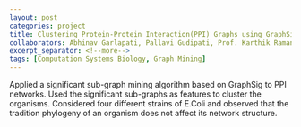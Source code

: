 ```yaml
---
layout: post
categories: project
title: Clustering Protein-Protein Interaction(PPI) Graphs using GraphSig
collaborators: Abhinav Garlapati, Pallavi Gudipati, Prof. Karthik Raman
excerpt_separator: <!--more-->
tags: [Computation Systems Biology, Graph Mining]
---
```

<article>
Applied a significant sub-graph mining algorithm based on GraphSig to PPI networks. Used the significant sub-graphs as features to cluster the organisms. Considered four different strains of E.Coli and observed that the tradition phylogeny of an organism does not affect its network structure.
</article>
<!--more-->
<article>

<object data="../assets/media/sys_bio_report.pdf" type="application/pdf" width="100%" height="800">
</object>
</article>
